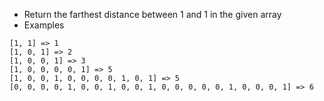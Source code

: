  * Return the farthest distance between 1 and 1 in the given array
 * Examples
```
[1, 1] => 1
[1, 0, 1] => 2
[1, 0, 0, 1] => 3
[1, 0, 0, 0, 0, 1] => 5
[1, 0, 0, 1, 0, 0, 0, 0, 1, 0, 1] => 5
[0, 0, 0, 0, 1, 0, 0, 1, 0, 0, 1, 0, 0, 0, 0, 0, 1, 0, 0, 0, 1] => 6
```